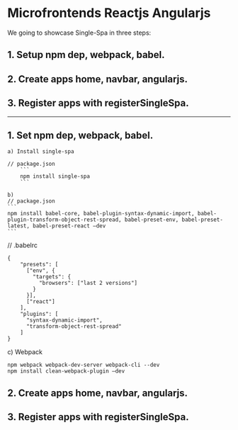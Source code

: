 # Microfrontends Reactjs Angularjs

We going to showcase Single-Spa in three steps:
## 1. Setup npm dep, webpack, babel.
## 2. Create apps home, navbar, angularjs.
## 3. Register apps with registerSingleSpa.

---

## 1. Set npm dep, webpack, babel.


	a) Install single-spa

    // package.json
        ``` 
        npm install single-spa 
        ```

	b) 
    // package.json
    ```
    npm install babel-core, babel-plugin-syntax-dynamic-import, babel-plugin-transform-object-rest-spread, babel-preset-env, babel-preset-latest, babel-preset-react —dev
    ```	

// .babelrc
```
{
    "presets": [
      ["env", {
        "targets": {
          "browsers": ["last 2 versions"]
        }
      }],
      ["react"]
    ],
    "plugins": [
      "syntax-dynamic-import",
      "transform-object-rest-spread"
    ]
}
```

c) Webpack
```
npm webpack webpack-dev-server webpack-cli --dev
npm install clean-webpack-plugin —dev
```




## 2. Create apps home, navbar, angularjs.
## 3. Register apps with registerSingleSpa. 